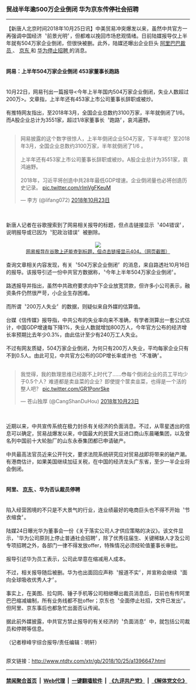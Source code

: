 ### 贸战半年逾500万企业倒闭 华为京东传停社会招聘
------------------------

<div class="wysiwyg">
 【新唐人北京时间2018年10月25日讯】中美贸易冲突爆发以来，虽然中共官方一再强调中国经济〝前景光明〞，但都难以挽回市场悲观情绪。日前陆媒报导仅上半年就有504万家企业倒闭，但很快被删。此外，陆媒还曝出企业巨头
 <a href="http://www.ntdtv.com/xtr/gb/articlelistbytag_阿里巴巴裁员.html" target="_blank">
  阿里巴巴裁员
 </a>
 、
 <a href="http://www.ntdtv.com/xtr/gb/articlelistbytag_京东.html" target="_blank">
  京东
 </a>
 和
 <a href="http://www.ntdtv.com/xtr/gb/articlelistbytag_华为停止招聘.html" target="_blank">
  华为停止招聘
 </a>
 的消息。
 <br/>
 <br/>
 <h4>
  网易：上半年504万家企业倒闭 453家董事长跑路
 </h4>
 <br/>
 10月22日，网易刊出一篇报导&lt;今年上半年国内504万家企业倒闭，失业人数超过200万&gt;。文章指，上半年还有453家上市公司董事长辞职或被炒。
 <br/>
 <br/>
 有推特网友指出，至2018年3月，全国企业总数约3100万家，半年就倒闭了1/6。而A股企业总计为3551家，超过1/8家董事长〝跑路〞，哀鸿遍野。
 <br/>
 <br/>
 <blockquote class="twitter-tweet" data-lang="zh-tw">
  <p dir="ltr" lang="zh">
   网易披露的这个数字很惊人，上半年倒闭企业504万家，下半年呢？至2018年3月，全国企业总数约3100万家，半年就倒闭了1/6 。
   <br/>
   <br/>
   上半年还有453家上市公司董事长辞职或被炒。A股企业总计为3551家，哀鸿遍野。
   <br/>
   <br/>
   2018年，习近平将创造中共28年最低GDP增速。企业倒闭量也必将创造历史记录。
   <a href="https://t.co/rImVgFKeuM">
    pic.twitter.com/rImVgFKeuM
   </a>
  </p>
  — 李方 (@lifang072)
  <a href="https://twitter.com/lifang072/status/1054872615632977920?ref_src=twsrc%5Etfw">
   2018年10月23日
  </a>
 </blockquote>
 <br/>
 <div style="clear:both;display:block;">
 </div>
 <br/>
 新唐人记者在谷歌搜索到了网易相关报导的标题，但点击链接显示〝404错误〞，说明报导或已因为〝犯政治错误〞被删除。
 <br/>
 <center>
  <br/>
  <a href="http://imgs.ntdtv.com/pic/2018/10-25/p9095151a963359816.jpg" target="_blank">
   <img border="0" src="http://imgs.ntdtv.com/pic/2018/10-25/p9095151a963359816-ss.jpg"/>
   <br/>
   <font size="-1">
    网易报导在谷歌上还能查到标题，但点击链接显示404。（网页截图）
   </font>
  </a>
  <br/>
 </center>
 <br/>
 查询文章相关内容发现，有关〝504万家企业倒闭〞的消息，来自路透社10月16日的报导。该报导引述一份中共官方数据称，〝今年上半年504万家企业倒闭〞。
 <br/>
 <br/>
 路透报导并指出，虽然中共政府要求向中下企业放宽贷款，但许多小公司表示，融资条件仍然很严苛，小企业生存困难。
 <br/>
 <br/>
 而所谓〝200万人失业〞的数据，则疑似来自外媒的估算值。
 <br/>
 <br/>
 台媒《信传媒》报导指，中共公布的失业率向来不准确，有学者测算出一套公式估计，中国GDP增速每下降1%，失业人数就增加800万人，今年官方公布的经济增长率预期比去年少0.3%，由此估计至少有240万工人失业。
 <br/>
 <br/>
 不过有网友质疑，504万家企业倒闭，为何只有200万人失业，平均每家企业只有不到0.5人。由此可见，中共官方公布的GDP增长率或许也〝不准确〞。
 <br/>
 <br/>
 <blockquote class="twitter-tweet" data-lang="zh-tw">
  <p dir="ltr" lang="zh">
   我觉得，我的数理思维已经跟不上时代了……😳每个倒闭企业的员工平均少于0.5个人？难道都是卖韭菜的企业？即使提个筐卖韭菜，也得是一个活的整人吧？
   <a href="https://t.co/GR1PonrSke">
    pic.twitter.com/GR1PonrSke
   </a>
  </p>
  — 苍山独厚 (@CangShanDuHou)
  <a href="https://twitter.com/CangShanDuHou/status/1054670835900796930?ref_src=twsrc%5Etfw">
   2018年10月23日
  </a>
 </blockquote>
 <br/>
 <div style="clear:both;display:block;">
 </div>
 <br/>
 近期以来，中共宣传系统在极力封杀有关经济的负面消息。不过，从零星透出的信息可以确定，贸易战爆发以来，中国最大的民营大豆进口商山东晨曦集团，以及曾名列中国前十大轮胎厂的山东永泰集团都已申请破产。
 <br/>
 <br/>
 中共最高法官员近来公开刊文，要求法院系统研究应对贸易战即将带来的破产潮。有港商估计，如果美国继续加征关税，在中国的经济龙头广东省，至少一半企业将会倒闭。
 <br/>
 <br/>
 <h4>
  阿里、
  <a href="http://www.ntdtv.com/xtr/gb/articlelistbytag_京东.html" target="_blank">
   京东
  </a>
  、华为否认裁员停聘
 </h4>
 <br/>
 陷入经营困境的不只是不大景气的行业，连业绩最好的电商巨头也不得不开始〝节衣缩食〞。
 <br/>
 <br/>
 陆媒24日曝光华为董事会一份《关于落实公司人才供应策略的决议》。该文件显示，〝华为公司原则上停止普通社会招聘〞，除了优秀往届生、关键稀缺人才及公司专项招聘之外，各部门一律不得发放offer，特殊情况必须经轮值董事长审批。
 <br/>
 <br/>
 报导引述华为员工表示，公司此举意在缩减用人成本。
 <br/>
 <br/>
 不过，相关报导随后被删。华为也出面回应声称〝报道不实〞，并宣称会继续〝面向全球吸收优秀人才〞。
 <br/>
 <br/>
 事实上，在美图、拉勾网、锤子手机等公司相继曝出裁员消息后，日前也有传阿里巴巴缩减编制，所有业务线都不批offer；京东也〝全面停止社招，文件已发出〞。但阿里、京东事后也都急忙出面否认传闻。
 <br/>
 <br/>
 据此前外媒披露，中共官方禁止报导的有关经济的〝负面消息〞中，就包括公司裁员和停聘等信息。
 <br/>
 <br/>
 （记者穆峰宇综合报导/责任编辑：明轩）
</div>

<br/>原文链接：http://www.ntdtv.com/xtr/gb/2018/10/25/a1396647.html


------------------------
#### [禁闻聚合首页](https://github.com/gfw-breaker/banned-news/blob/master/README.md) &nbsp;|&nbsp; [Web代理](https://github.com/gfw-breaker/open-proxy/blob/master/README.md) &nbsp;|&nbsp; [一键翻墙软件](https://github.com/gfw-breaker/nogfw/blob/master/README.md) &nbsp;|&nbsp; [《九评共产党》](https://github.com/gfw-breaker/9ping.md/blob/master/README.md#九评之一评共产党是什么) &nbsp;|&nbsp; [《解体党文化》](https://github.com/gfw-breaker/jtdwh.md/blob/master/README.md#绪论)